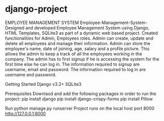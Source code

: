 # django-project
EMPLOYEE MANAGEMENT SYSTEM
Employee-Management-System- Designed and developed Employee Management System using Django, HTML Templates, SQLite3 as part of a dynamic web based project. Created functionalities for Admin, Employees roles. Admin can create, update and delete all employees and manage their information. Admin can store the employee's name, date of joining, age, salary and a profile picture. This allows the admin to keep a track of all the employees working in the company. The admin has to first signup if he is accessing the system for the first time else he can log in. The information required to signup are username, email and password. The information required to log in are username and password.

Getting Started Django v3.2+ SQLite3

Prerequisites Downlaod and add the following packages in order to run the project: pip install django pip install django-crispy-forms pip install Pillow

Run python manage.py runserver Project runs on the local host port 8000 http://127.0.0.1:8000
